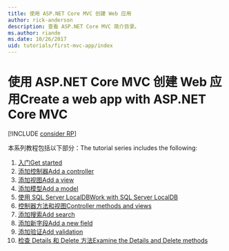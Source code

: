 ```yaml
---
title: 使用 ASP.NET Core MVC 创建 Web 应用
author: rick-anderson
description: 查看 ASP.NET Core MVC 简介目录。
ms.author: riande
ms.date: 10/26/2017
uid: tutorials/first-mvc-app/index
---
```

# <a name="create-a-web-app-with-aspnet-core-mvc"></a><span data-ttu-id="ade33-103">使用 ASP.NET Core MVC 创建 Web 应用</span><span class="sxs-lookup"><span data-stu-id="ade33-103">Create a web app with ASP.NET Core MVC</span></span>

[!INCLUDE [consider RP](~/includes/razor.md)]

<span data-ttu-id="ade33-104">本系列教程包括以下部分：</span><span class="sxs-lookup"><span data-stu-id="ade33-104">The tutorial series includes the following:</span></span>

1. [<span data-ttu-id="ade33-105">入门</span><span class="sxs-lookup"><span data-stu-id="ade33-105">Get started</span></span>](start-mvc.md)
1. [<span data-ttu-id="ade33-106">添加控制器</span><span class="sxs-lookup"><span data-stu-id="ade33-106">Add a controller</span></span>](adding-controller.md)
1. [<span data-ttu-id="ade33-107">添加视图</span><span class="sxs-lookup"><span data-stu-id="ade33-107">Add a view</span></span>](adding-view.md)
1. [<span data-ttu-id="ade33-108">添加模型</span><span class="sxs-lookup"><span data-stu-id="ade33-108">Add a model</span></span>](adding-model.md)
1. [<span data-ttu-id="ade33-109">使用 SQL Server LocalDB</span><span class="sxs-lookup"><span data-stu-id="ade33-109">Work with SQL Server LocalDB</span></span>](working-with-sql.md)
1. [<span data-ttu-id="ade33-110">控制器方法和视图</span><span class="sxs-lookup"><span data-stu-id="ade33-110">Controller methods and views</span></span>](controller-methods-views.md)
1. [<span data-ttu-id="ade33-111">添加搜索</span><span class="sxs-lookup"><span data-stu-id="ade33-111">Add search</span></span>](search.md)
1. [<span data-ttu-id="ade33-112">添加新字段</span><span class="sxs-lookup"><span data-stu-id="ade33-112">Add a new field</span></span>](new-field.md)
1. [<span data-ttu-id="ade33-113">添加验证</span><span class="sxs-lookup"><span data-stu-id="ade33-113">Add validation</span></span>](validation.md)
1. [<span data-ttu-id="ade33-114">检查 Details 和 Delete 方法</span><span class="sxs-lookup"><span data-stu-id="ade33-114">Examine the Details and Delete methods</span></span>](details.md)
